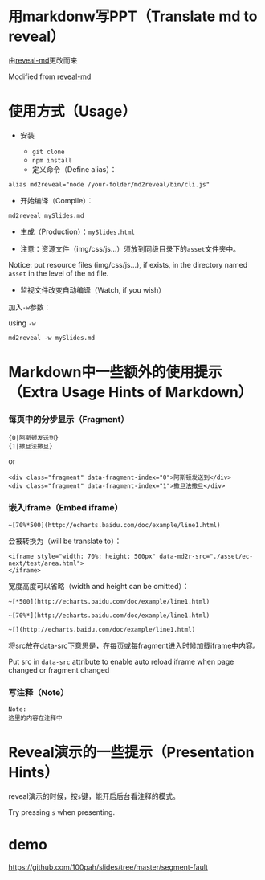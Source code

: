 # 用markdonw写PPT（Translate md to reveal）

由[reveal-md](https://github.com/webpro/reveal-md)更改而来

Modified from [reveal-md](https://github.com/webpro/reveal-md)

# 使用方式（Usage）

* 安装

    * `git clone`
    * `npm install`
    * 定义命令（Define alias）：

```
alias md2reveal="node /your-folder/md2reveal/bin/cli.js"
```

* 开始编译（Compile）：

```
md2reveal mySlides.md
```

* 生成（Production）：`mySlides.html`

* 注意：资源文件（img/css/js...）须放到同级目录下的`asset`文件夹中。

Notice: put resource files (img/css/js...), if exists, in the directory named `asset` in the level of the `md` file.

* 监视文件改变自动编译（Watch, if you wish）

加入`-w`参数：

using `-w`

`md2reveal -w mySlides.md`



# Markdown中一些额外的使用提示（Extra Usage Hints of Markdown）

### 每页中的分步显示（Fragment）

```
{0|阿斯顿发送到}
{1|撒旦法撒旦}
```
or

```
<div class="fragment" data-fragment-index="0">阿斯顿发送到</div>
<div class="fragment" data-fragment-index="1">撒旦法撒旦</div>
```

### 嵌入iframe（Embed iframe）

```
~[70%*500](http://echarts.baidu.com/doc/example/line1.html)
```

会被转换为（will be translate to）：
```
<iframe style="width: 70%; height: 500px" data-md2r-src="./asset/ec-next/test/area.html">
</iframe>
```

宽度高度可以省略（width and height can be omitted）：
```
~[*500](http://echarts.baidu.com/doc/example/line1.html)
```
```
~[70%*](http://echarts.baidu.com/doc/example/line1.html)
```
```
~[](http://echarts.baidu.com/doc/example/line1.html)
```

将src放在data-src下意思是，在每页或每fragment进入时候加载iframe中内容。

Put src in `data-src` attribute to enable auto reload iframe when
page changed or fragment changed

### 写注释（Note）

```
Note:
这里的内容在注释中
```

# Reveal演示的一些提示（Presentation Hints）

reveal演示的时候，按`s`键，能开启后台看注释的模式。

Try pressing `s` when presenting.

# demo

<https://github.com/100pah/slides/tree/master/segment-fault>
